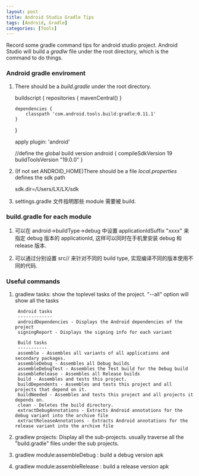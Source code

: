 ```yaml
---
layout: post
title: Android Studio Gradle Tips
tags: [Android, Gradle]
categories: [Tools]
---
```


Record some gradle command tips for android studio project.
Android Studio will build a *gradlw* file under the root
directory, which is the command to do things.

### Android gradle enviroment

1.  There should be a *build.gradle* under the root directory.
	
	buildscript {
	    repositories {
	        mavenCentral()
	    }
	
	    dependencies {
	        classpath 'com.android.tools.build:gradle:0.11.1'
	    }
	}
	
	apply plugin: 'android'

	//define the global build version
	android {
	    compileSdkVersion 19
	    buildToolsVersion "19.0.0"
	}

2. (If not set ANDROID_HOME)There should be a file *local.properties* defines the sdk path

	sdk.dir=/Users/LX/LX/sdk

3. settings.gradle 文件指明那些 module 需要被 build.

### build.gradle for each module

1. 可以在 android->buildType->debug 中设置 applicationIdSuffix "xxxx" 来指定 debug 版本的 applicationId,
这样可以同时在手机里安装 debug 和 release 版本.

2. 可以通过分别设置 src/<buildtypename>/ 来针对不同的 build type, 实现编译不同的版本使用不同的代码.

### Useful commands

1. gradlew tasks: show the toplevel tasks of the project.
"--all" option will show all the tasks

		Android tasks
		-------------
		androidDependencies - Displays the Android dependencies of the project
		signingReport - Displays the signing info for each variant
	
		Build tasks
		-----------
		assemble - Assembles all variants of all applications and secondary packages.
		assembleDebug - Assembles all Debug builds
		assembleDebugTest - Assembles the Test build for the Debug build
		assembleRelease - Assembles all Release builds
		build - Assembles and tests this project.
		buildDependents - Assembles and tests this project and all projects that depend on it.
		buildNeeded - Assembles and tests this project and all projects it depends on.
		clean - Deletes the build directory.
		extractDebugAnnotations - Extracts Android annotations for the debug variant into the archive file
		extractReleaseAnnotations - Extracts Android annotations for the release variant into the archive file
	
2. gradlew projects: Display all the sub-projects.
usually traverse all the "build.gradle" files under the sub projects.

3. gradlew module:assembleDebug : build a debug version apk

4. gradlew module:assembleRelease : build a release version apk

